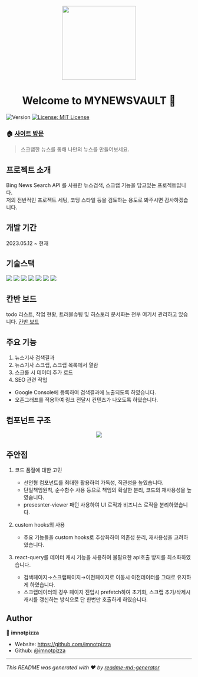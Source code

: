 <p align="center">
  <img src="https://github.com/imnotpizza/my-news-vault/blob/feature/readme-update/public/img/applogo.png" width="200" height="200">
</p>
<h1 align="center">Welcome to MYNEWSVAULT 👋</h1>
<p>
  <img alt="Version" src="https://img.shields.io/badge/version-1.3.0-blue.svg?cacheSeconds=2592000" />
  <a href="#" target="_blank">
    <img alt="License: MIT License" src="https://img.shields.io/badge/License-MIT License-yellow.svg" />
  </a>
</p>


### 🏠 [사이트 방문](https://www.mynwsvault.com/)

> 스크랩한 뉴스를 통해 나만의 뉴스를 만들어보세요.

## 프로젝트 소개
Bing News Search API 를 사용한 뉴스검색, 스크랩 기능을 담고있는 프로젝트입니다.<br>
저의 전반적인 프로젝트 세팅, 코딩 스타일 등을 검토하는 용도로 봐주시면 감사하겠습니다.

## 개발 기간
2023.05.12 ~ 현재

## 기술스택
<span>
  <img src="https://img.shields.io/badge/Next.js-000000?style=flat-square&logo=nextdotjs&logoColor=white"/>
  <img src="https://img.shields.io/badge/TypeScript-3178C6?style=flat-square&logo=TypeScript&logoColor=white"/>
  <img src="https://img.shields.io/badge/styledcomponents-DB7093?style=flat-square&logo=styledcomponents&logoColor=white"/>
  <img src="https://img.shields.io/badge/React Query-FF4154?style=flat-square&logo=reactquery&logoColor=white"/>
  <img src="https://img.shields.io/badge/jest-C21325?style=flat-square&logo=jest&logoColor=white"/>
  <img src="https://img.shields.io/badge/Testing Library-E33332?style=flat-square&logo=testinglibrary&logoColor=white"/>
  <img src="https://img.shields.io/badge/Firebase-white?style=flat-square&logo=firebase&logoColor=yellow"/>
</span>

## 칸반 보드
todo 리스트, 작업 현황, 트러블슈팅 및 히스토리 문서화는 전부 여기서 관리하고 있습니다.
[칸반 보드](https://github.com/users/imnotpizza/projects/1)

## 주요 기능
1. 뉴스기사 검색결과
2. 뉴스기사 스크랩, 스크랩 목록에서 열람
3. 스크롤 시 데이터 추가 로드
4. SEO 관련 작업
  - Google Console에 등록하여 검색결과에 노출되도록 하였습니다.
  - 오픈그래프를 적용하여 링크 전달시 컨텐츠가 나오도록 하였습니다.

## 컴포넌트 구조
<p align="center">
  <img src="https://github.com/imnotpizza/my-news-vault/blob/feature/readme-update/docs/%EA%B5%AC%EC%A1%B0%20%EC%8A%A4%ED%81%AC%EB%9E%9C%EC%83%B7.png">
</p>

## 주안점
1. 코드 품질에 대한 고민
   - 선언형 컴포넌트를 최대한 활용하여 가독성, 직관성을 높였습니다.
   - 단일책임원칙, 순수함수 사용 등으로 책임의 확실한 분리, 코드의 재사용성을 높였습니다.
   - presesnter-viewer 패턴 사용하여 UI 로직과 비즈니스 로직을 분리하였습니다.

2. custom hooks의 사용
   - 주요 기능들을 custom hooks로 추상화하여 의존성 분리, 재사용성을 고려하였습니다.

3. react-query를 데이터 캐시 기능을 사용하여 불필요한 api호출 방지를 최소화하였습니다.
   - 검색페이지→스크랩페이지→이전페이지로 이동시 이전데이터를 그대로 유지하게 하였습니다.
   - 스크랩데이터의 경우 페이지 진입시 prefetch하여 초기화, 스크랩 추가/삭제시 캐시를 갱신하는 방식으로 단 한번만 호출하게 하였습니다.

## Author
👤 **imnotpizza**

* Website: https://github.com/imnotpizza
* Github: [@imnotpizza](https://github.com/imnotpizza)

***
_This README was generated with ❤️ by [readme-md-generator](https://github.com/kefranabg/readme-md-generator)_
